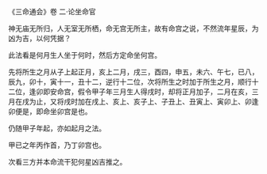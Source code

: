 《三命通会》卷 二·论坐命官

神无庙无所归，人无室无所栖，命无宫无所主，故有命宫之说，不然流年星辰，为凶为吉，以何凭据？

此法看是何月生人坐于何时，然后方定命坐何宫。

先将所生之月从子上起正月，亥上二月，戌三，酉四，申五，未六、午七，已八，辰九，卯十，寅十一，丑十二，逆行十二位，次将所生之时加于所生之月，顺行十二位，逢卯即安命宫，假令甲子年三月生人得戌时，却将正月加子，二月在亥，三月在戌为止，又将戌时加在戌上、亥上、亥子上、子丑上、丑寅上、寅卯上、卯逢卯便是，即命坐卯宫是也。

仍随甲子年起，亦如起月之法。

甲已之年丙作首，乃丁卯宫也。

次看三方并本命流干犯何星凶吉推之。

